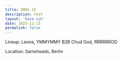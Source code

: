 ```yaml
---
title: XMAS 23
description: test
layout: 'base.njk'
date: 2023-12-13
permalink: false
---
```


Lineup: Leona, YMMYMMY B2B Chud God, RRRRRROD

Location: Sameheads, Berlin